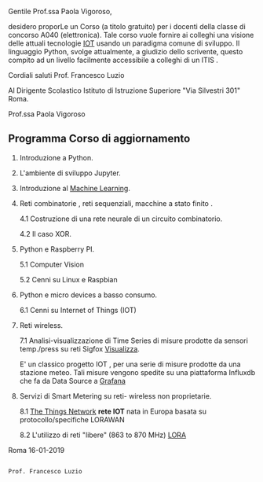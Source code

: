 

Gentile Prof.ssa Paola Vigoroso,

desidero proporLe un Corso  (a titolo gratuito) per i docenti della classe di concorso A040 (elettronica). Tale corso vuole  fornire ai colleghi  una visione  delle attuali tecnologie [IOT](https://it.wikipedia.org/wiki/Internet_delle_cose) usando un paradigma comune di sviluppo. Il linguaggio Python,  svolge  attualmente, a giudizio dello scrivente, questo compito ad un livello facilmente accessibile a colleghi  di un ITIS .

Cordiali saluti
Prof. Francesco Luzio

Al Dirigente Scolastico Istituto di Istruzione Superiore "Via Silvestri 301" Roma.

Prof.ssa Paola Vigoroso

Programma Corso di aggiornamento
--------------------------------

1. Introduzione a Python.
2. L'ambiente di sviluppo Jupyter.
3. Introduzione al [Machine Learning](https://ml4a.github.io/guides/).
4. Reti combinatorie , reti sequenziali, macchine a stato finito .

   4.1 Costruzione di una rete neurale di un circuito combinatorio.
   
   4.2 Il caso XOR.
   

5. Python e Raspberry PI.

    5.1 Computer Vision
    
    5.2 Cenni su Linux e Raspbian
    
6. Python e micro devices a basso consumo.

   6.1 Cenni su Internet of Things (IOT)

7. Reti wireless.
   
   7.1 Analisi-visualizzazione di Time Series di misure prodotte da
   sensori temp./press su reti Sigfox [Visualizza](https://snapshot.raintank.io/dashboard/snapshot/iXbHm59EcolzSdMbIF68qpcocZyL84cy).
   
   E' un classico progetto IOT , per una serie di misure prodotte da una stazione meteo.   Tali misure vengono spedite su una piattaforma Influxdb che fa da Data Source a [Grafana](https://grafana.com/dashboards)

8. Servizi di Smart Metering su reti- wireless non proprietarie.
   
   8.1 [The Things Network](https://www.thethingsnetwork.org/)   **rete IOT** nata in Europa basata su protocollo/specifiche LORAWAN
   
   8.2 L'utilizzo di reti "libere" (863 to 870 MHz) [LORA](https://iot-daily.com/2015/03/18/frequency-bands-optimal-for-the-internet-of-things/)



Roma 16-01-2019   
         
                                                                                    Prof. Francesco Luzio










